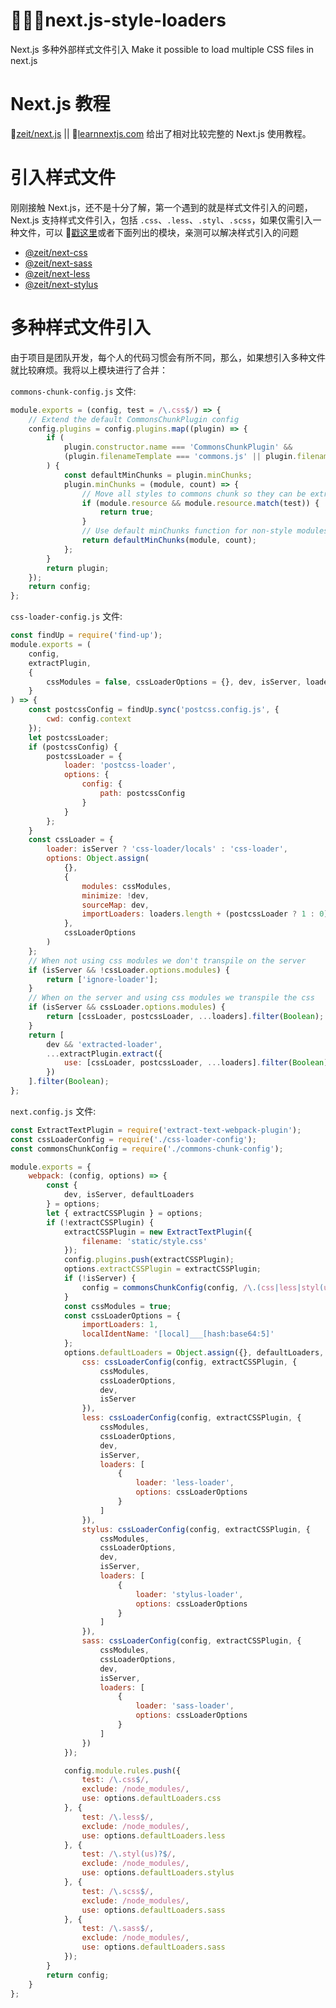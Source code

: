 # 🦄🦄🦄next.js-style-loaders

Next.js 多种外部样式文件引入
Make it possible to load multiple CSS files in next.js

# Next.js 教程
🍭[zeit/next.js](https://github.com/zeit/next.js) || 🍭[learnnextjs.com](https://learnnextjs.com/basics/getting-started) 给出了相对比较完整的 Next.js 使用教程。

# 引入样式文件
刚刚接触 Next.js，还不是十分了解，第一个遇到的就是样式文件引入的问题，Next.js 支持样式文件引入，包括 `.css`、`.less`、`.styl`、`.scss`，如果仅需引入一种文件，可以 🍭[戳这里](https://github.com/zeit/next.js#importing-css--sass--less--stylus-files)或者下面列出的模块，亲测可以解决样式引入的问题

* [@zeit/next-css](https://github.com/zeit/next-plugins/tree/master/packages/next-css)
* [@zeit/next-sass](https://github.com/zeit/next-plugins/tree/master/packages/next-sass)
* [@zeit/next-less](https://github.com/zeit/next-plugins/tree/master/packages/next-less)
* [@zeit/next-stylus](https://github.com/zeit/next-plugins/tree/master/packages/next-stylus)

# 多种样式文件引入

由于项目是团队开发，每个人的代码习惯会有所不同，那么，如果想引入多种文件就比较麻烦。我将以上模块进行了合并：

`commons-chunk-config.js` 文件:

```javascript
module.exports = (config, test = /\.css$/) => {
    // Extend the default CommonsChunkPlugin config
    config.plugins = config.plugins.map((plugin) => {
        if (
            plugin.constructor.name === 'CommonsChunkPlugin' &&
            (plugin.filenameTemplate === 'commons.js' || plugin.filenameTemplate === 'main.js')
        ) {
            const defaultMinChunks = plugin.minChunks;
            plugin.minChunks = (module, count) => {
                // Move all styles to commons chunk so they can be extracted to a single file
                if (module.resource && module.resource.match(test)) {
                    return true;
                }
                // Use default minChunks function for non-style modules
                return defaultMinChunks(module, count);
            };
        }
        return plugin;
    });
    return config;
};
```

`css-loader-config.js` 文件:

```javascript
const findUp = require('find-up');
module.exports = (
    config,
    extractPlugin,
    {
        cssModules = false, cssLoaderOptions = {}, dev, isServer, loaders = []
    }
) => {
    const postcssConfig = findUp.sync('postcss.config.js', {
        cwd: config.context
    });
    let postcssLoader;
    if (postcssConfig) {
        postcssLoader = {
            loader: 'postcss-loader',
            options: {
                config: {
                    path: postcssConfig
                }
            }
        };
    }
    const cssLoader = {
        loader: isServer ? 'css-loader/locals' : 'css-loader',
        options: Object.assign(
            {},
            {
                modules: cssModules,
                minimize: !dev,
                sourceMap: dev,
                importLoaders: loaders.length + (postcssLoader ? 1 : 0)
            },
            cssLoaderOptions
        )
    };
    // When not using css modules we don't transpile on the server
    if (isServer && !cssLoader.options.modules) {
        return ['ignore-loader'];
    }
    // When on the server and using css modules we transpile the css
    if (isServer && cssLoader.options.modules) {
        return [cssLoader, postcssLoader, ...loaders].filter(Boolean);
    }
    return [
        dev && 'extracted-loader',
        ...extractPlugin.extract({
            use: [cssLoader, postcssLoader, ...loaders].filter(Boolean)
        })
    ].filter(Boolean);
};
```

`next.config.js` 文件:

```javascript
const ExtractTextPlugin = require('extract-text-webpack-plugin');
const cssLoaderConfig = require('./css-loader-config');
const commonsChunkConfig = require('./commons-chunk-config');

module.exports = {
    webpack: (config, options) => {
        const {
            dev, isServer, defaultLoaders
        } = options;
        let { extractCSSPlugin } = options;
        if (!extractCSSPlugin) {
            extractCSSPlugin = new ExtractTextPlugin({
                filename: 'static/style.css'
            });
            config.plugins.push(extractCSSPlugin);
            options.extractCSSPlugin = extractCSSPlugin;
            if (!isServer) {
                config = commonsChunkConfig(config, /\.(css|less|styl(us)?|scss|sass)$/);
            }
            const cssModules = true;
            const cssLoaderOptions = {
                importLoaders: 1,
                localIdentName: '[local]___[hash:base64:5]'
            };
            options.defaultLoaders = Object.assign({}, defaultLoaders, {
                css: cssLoaderConfig(config, extractCSSPlugin, {
                    cssModules,
                    cssLoaderOptions,
                    dev,
                    isServer
                }),
                less: cssLoaderConfig(config, extractCSSPlugin, {
                    cssModules,
                    cssLoaderOptions,
                    dev,
                    isServer,
                    loaders: [
                        {
                            loader: 'less-loader',
                            options: cssLoaderOptions
                        }
                    ]
                }),
                stylus: cssLoaderConfig(config, extractCSSPlugin, {
                    cssModules,
                    cssLoaderOptions,
                    dev,
                    isServer,
                    loaders: [
                        {
                            loader: 'stylus-loader',
                            options: cssLoaderOptions
                        }
                    ]
                }),
                sass: cssLoaderConfig(config, extractCSSPlugin, {
                    cssModules,
                    cssLoaderOptions,
                    dev,
                    isServer,
                    loaders: [
                        {
                            loader: 'sass-loader',
                            options: cssLoaderOptions
                        }
                    ]
                })
            });

            config.module.rules.push({
                test: /\.css$/,
                exclude: /node_modules/,
                use: options.defaultLoaders.css
            }, {
                test: /\.less$/,
                exclude: /node_modules/,
                use: options.defaultLoaders.less
            }, {
                test: /\.styl(us)?$/,
                exclude: /node_modules/,
                use: options.defaultLoaders.stylus
            }, {
                test: /\.scss$/,
                exclude: /node_modules/,
                use: options.defaultLoaders.sass
            }, {
                test: /\.sass$/,
                exclude: /node_modules/,
                use: options.defaultLoaders.sass
            });
        }
        return config;
    }
};
```
